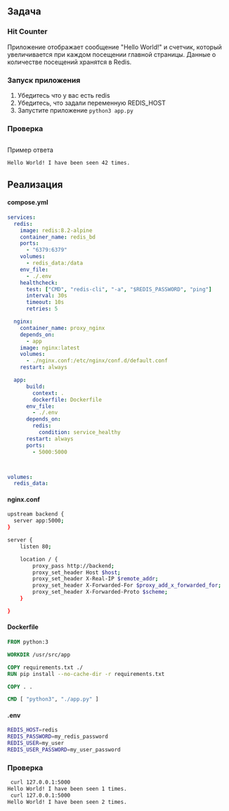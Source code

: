 ## Задача
### Hit Counter
Приложение отображает сообщение "Hello World!" и счетчик, который увеличивается при каждом посещении главной страницы. Данные о количестве посещений хранятся в Redis.

### Запуск приложения
1) Убедитесь что у вас есть redis
2) Убедитесь, что задали переменную REDIS_HOST
3) Запустите приложение `python3 app.py`

### Проверка
```curl 127.0.0.1:500'
```
Пример ответа
```
Hello World! I have been seen 42 times.
```

## Реализация

#### compose.yml

```yml
services:
  redis:
    image: redis:8.2-alpine
    container_name: redis_bd
    ports:
      - "6379:6379"
    volumes:
      - redis_data:/data
    env_file:
      - ./.env
    healthcheck:
      test: ["CMD", "redis-cli", "-a", "$REDIS_PASSWORD", "ping"]
      interval: 30s
      timeout: 10s
      retries: 5

  nginx:
    container_name: proxy_nginx
    depends_on:
      - app
    image: nginx:latest
    volumes:
      - ./nginx.conf:/etc/nginx/conf.d/default.conf
    restart: always

  app:
      build:
        context: .
        dockerfile: Dockerfile
      env_file:
        - ./.env
      depends_on:
        redis:
          condition: service_healthy
      restart: always
      ports:
        - 5000:5000



volumes:
  redis_data:
```

#### nginx.conf
```bash
upstream backend {
  server app:5000;
}

server {
    listen 80;

    location / {
        proxy_pass http://backend;
        proxy_set_header Host $host;
        proxy_set_header X-Real-IP $remote_addr;
        proxy_set_header X-Forwarded-For $proxy_add_x_forwarded_for;
        proxy_set_header X-Forwarded-Proto $scheme;
    }

}
```

#### Dockerfile
```dockerfile
FROM python:3

WORKDIR /usr/src/app

COPY requirements.txt ./
RUN pip install --no-cache-dir -r requirements.txt

COPY . .

CMD [ "python3", "./app.py" ]
```
#### .env

```bash
REDIS_HOST=redis
REDIS_PASSWORD=my_redis_password
REDIS_USER=my_user
REDIS_USER_PASSWORD=my_user_password
```

### Проверка
```bash
 curl 127.0.0.1:5000
Hello World! I have been seen 1 times.
 curl 127.0.0.1:5000
Hello World! I have been seen 2 times.
```